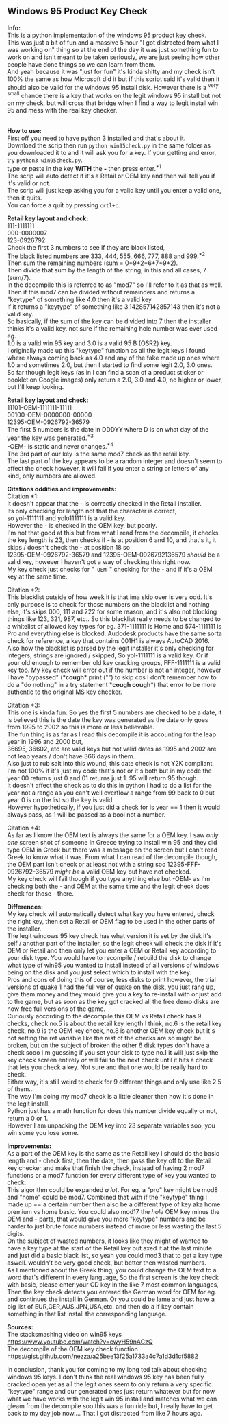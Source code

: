## Windows 95 Product Key Check ##

**Info:**<br>
This is a python implementation of the windows 95 product key check.<br>
This was just a bit of fun and a massive 5 hour "I got distracted from what I was working on" thing
so at the end of the day it was just something fun to work on and isn't meant to be taken seriously, 
we are just seeing how other people have done things so we can learn from them.<br>
And yeah because it was "just for fun" it's kinda shitty and my check isn't 100% the same as how Microsoft did it but if this script said it's valid then it should also be valid for the windows 95 install disk. However there is a <sup>very small</sup> chance there is a key that works on the legit windows 95 install but not on my check, but will cross that bridge when I find a way to legit install win 95 and mess with the real key checker.
<br><br>

**How to use:**<br>
First off you need to have python 3 installed and that's about it.<br>
Download the scrip then run `python win95check.py` in the same folder as you downloaded it to and it will ask you for a key. If your getting and error, try `python3 win95check.py`.<br>
type or paste in the key **WITH** the **-** then press enter.<sup>\*1</sup><br>
The scrip will auto detect if it's a Retail or OEM key and then will tell you if it's valid or not.<br>
The scrip will just keep asking you for a valid key until you enter a valid one, then it quits.<br>
You can force a quit by pressing `crtl+c`.<br>

**Retail key layout and check:**<br>
111-1111111<br>
000-0000007<br>
123-0926792<br>
Check the first 3 numbers to see if they are black listed,<br>
The black listed numbers are 333, 444, 555, 666, 777, 888 and 999.<sup>\*2</sup><br>
Then sum the remaining numbers (sum = 0+9+2+6+7+9+2).<br>
Then divide that sum by the length of the string, in this and all cases, 7 (sum/7).<br>
In the decompile this is referred to as "mod7" so I'll refer to it as that as well.<br>
Then if this mod7 can be divided without remainders and returns a "keytype" of something like 4.0 then it's a valid key<br>
If it returns a "keytype" of something like 3.142857142857143 then it's not a valid key.<br>
So basically, if the sum of the key can be divided into 7 then the installer thinks it's a valid key.
not sure if the remaining hole number was ever used eg.<br>
1.0 is a valid win 95 key and 3.0 is a valid 95 B (OSR2) key.<br>
I originally made up this "keytype" function as all the legit keys I found where always coming back as 4.0
and any of the fake made up ones where 1.0 and sometimes 2.0, but then I started to find some legit 2.0, 3.0 ones.<br>
So far though legit keys (as in I can find a scan of a product sticker or booklet on Google images) only return a 2.0, 3.0 and 4.0, no higher or lower, but I'll keep looking.<br>

**Retail key layout and check:**<br>
11101-OEM-1111111-11111<br>
00100-OEM-0000000-00000<br>
12395-OEM-0926792-36579<br>
The first 5 numbers is the date in DDDYY where D is on what day of the year the key was generated.<sup>\*3</sup><br>
-OEM- is static and never changes.<sup>\*4</sup><br>
The 3rd part of our key is the same mod7 check as the retail key.<br>
The last part of the key appears to be a random integer and doesn't seem to affect the check however,
it will fail if you enter a string or letters of any kind, only numbers are allowed.<br>

**Citations oddities and improvements:**<br>
Citation \*1:<br>
It doesn't appear that the - is correctly checked in the Retail installer.<br>
Its only checking for length not that the character is correct,<br>
so yol-1111111 and yolo1111111 is a valid key.<br>
However the - is checked in the OEM key, but poorly.<br>
I'm not that good at this but from what I read from the decompile, it checks the key length is 23, then checks if - is at position 6 and 10, and that's it, it skips / doesn't check the - at position 18 so<br>
12395-OEM-0926792-36579 and 12395-OEM-0926792136579 *should* be a valid key, however I haven't got a way of checking this right now.<br>
My key check just checks for "`-OEM-`" checking for the - and if it's a OEM key at the same time.<br>

Citation \*2:<br>
This blacklist outside of how week it is that ima skip over is very odd. It's only purpose is to check for those numbers on the blacklist and nothing else, it's skips 000, 111 and 222 for some reason, and it's also not blocking things like 123, 321, 987, etc.. So this blacklist really needs to be changed to a whitelist of allowed key types for eg. 371-1111111 is Home and 574-1111111 is Pro and everything else is blocked. Audodesk products have the same sorta check for reference, a key that contains 001H1 is always AutoCAD 2016.
Also how the blacklist is parsed by the legit installer it's only checking for integers, strings are ignored / skipped,
So yol-1111111 is a valid key. Or if your old enough to remember old key cracking groups, FFF-1111111 is a valid key too.
My key check will error out if the number is not an integer, however I have "bypassed" (\***cough**\* print ("") to skip cos I don't remember how to do a "do nothing" in a try statement \***cough cough**\*) that error to be more authentic to the original MS key checker.<br>

Citation \*3:<br>
This one is kinda fun. So yes the first 5 numbers are checked to be a date, it is believed this is the date the
key was generated as the date only goes from 1995 to 2002 so this is more or less believable.<br>
The fun thing is as far as I read this decompile it is accounting for the leap year in 1996 and 2000 but,<br>
36695, 36602, etc are valid keys but not valid dates as 1995 and 2002 are not leap years / don't have 366 days in them.<br>
Also just to rub salt into this wound, this date check is not Y2K compliant. I'm not 100% if it's just my code that's not or it's both but in my code the year 00 returns just 0 and 01 returns just 1. 95 will return 95 though.<br>
It doesn't affect the check as to do this in python I had to do a list for the year not a range as you can't
well overflow a range from 99 back to 0 but year 0 is on the list so the key is valid.<br>
However hypothetically, if you just did a check for is year == 1 then it would always pass, as 1 will be passed as a bool not a number.

Citation \*4:<br>
As far as I know the OEM text is always the same for a OEM key. I saw *only one* screen shot of someone in Greece trying to install win 95 and they did type OEM in Greek but there was a message on the screen but I can't read Greek to know what it was. From what I can read of the decompile though, the OEM part isn't check or at least not with a string soo 12395-FFF-0926792-36579 *might be* a valid OEM key but have not checked.<br>
My key check will fail though if you type anything else but -OEM- as I'm checking both the - and OEM at the same time and the legit check does check for those - there.<br>

**Differences:**<br>
My key check will automatically detect what key you have entered, check the right key, then set a Retail or OEM flag to be used in the other parts of the installer.<br>
The legit windows 95 key check has what version it is set by the disk it's self / another part of the installer, so the legit check will check the disk if it's OEM or Retail and then only let you enter a OEM or Retail key according to your disk type. You would have to recompile / rebuild the disk to change what type of win95 you wanted to install instead of all versions of windows being on the disk and you just select which to install with the key.<br>
Pros and cons of doing this of course, less disks to print however, the trial versions of quake 1 had the full ver of quake on the disk, you just rang up, give them money and they would give you a key to re-install with or just add to the game, but as soon as the key got cracked all the free demo disks are now free full versions of the game.<br>
Curiously according to the decompile this OEM vs Retail check has 9 checks, check no.5 is about the retail key length I think, no.6 is the retail key check, no.9 is the OEM key check, no.8 is another OEM key check but it's not setting the ret variable like the rest of the checks are so might be broken, but on the subject of broken the other 6 disk types don't have a check sooo I'm guessing if you set your disk to type no.1 it will just skip the key check screen entirely *or* will fail to the next check until it hits a check that lets you check a key. Not sure and that one would be really hard to check.<br>
Either way, it's still weird to check for 9 different things and only use like 2.5 of them...<br>
The way I'm doing my mod7 check is a little cleaner then how it's done in the legit install.<br>
Python just has a math function for does this number divide equally or not, return a 0 or 1.<br>
However I am unpacking the OEM key into 23 separate variables soo, you win some you lose some.<br>

**Improvements:**<br>
As a part of the OEM key is the same as the Retail key I should do the basic length and - check first, then the date, then pass the key off to the Retail key checker and make that finish the check, instead of having 2 mod7 functions or a mod7 function for every different type of key you wanted to check.<br>
This algorithm could be expanded *a lot*. For eg. a "pro" key might be mod8 and "home" could be mod7.
Combined that with if the "keytype" thing I made up == a certain number then also be a different type of key aka home premium vs home basic.
You could also mod17 the *hole* OEM key minus the OEM and - parts, that would give you more "keytype" numbers and be harder to just brute force numbers instead of more or less wasting the last 5 digits.<br>
On the subject of wasted numbers, it looks like they might of wanted to have a key type at the start of the Retail key but axed it at the last minute and just did a basic black list, so yeah you could mod3 that to get a key type aswell. wouldn't be very good check, but better then wasted numbers.<br>
As I mentioned about the Greek thing, you could change the OEM text to a word that's different in every language,
So the first screen is the key check with basic, please enter your CD key in the like 7 most common languages,
Then the key check detects you entered the German word for OEM for eg. and continues the install in German.
Or you could be lame and just have a big list of EUR,GER,AUS,JPN,USA,etc. and then do a if key contain something in that list install the corresponding language.<br>

**Sources:**<br>
The stacksmashing video on win95 keys<br>
https://www.youtube.com/watch?v=cwyH59nACzQ<br>
The decompile of the OEM key check function<br>
https://gist.github.com/nezza/a25bee13f25a1733a4c7a1d3d1cf5882<br>

In conclusion, thank you for coming to my long ted talk about checking windows 95 keys. I don't think the real windows 95 key has been fully cracked open yet as all the legit ones seem to only return a very specific "keytype" range and our generated ones just return whatever but for now what we have works with the legit win 95 install and matches what we can gleam from the decompile soo this was a fun ride but, I really have to get back to my day job now.... That I got distracted from like 7 hours ago.
